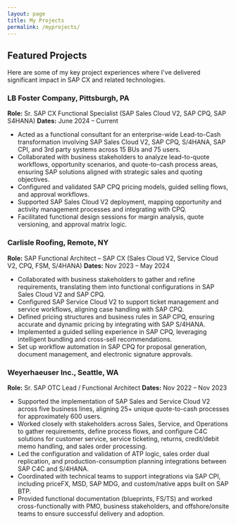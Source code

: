 ```yaml
---
layout: page
title: My Projects
permalink: /myprojects/
---
```


## Featured Projects

Here are some of my key project experiences where I've delivered significant impact in SAP CX and related technologies.

### LB Foster Company, Pittsburgh, PA
**Role:** Sr. SAP CX Functional Specialist (SAP Sales Cloud V2, SAP CPQ, SAP S4HANA)
**Dates:** June 2024 – Current
* Acted as a functional consultant for an enterprise-wide Lead-to-Cash transformation involving SAP Sales Cloud V2, SAP CPQ, S/4HANA, SAP CPI, and 3rd party systems across 15 BUs and 75 users.
* Collaborated with business stakeholders to analyze lead-to-quote workflows, opportunity scenarios, and quote-to-cash process areas, ensuring SAP solutions aligned with strategic sales and quoting objectives.
* Configured and validated SAP CPQ pricing models, guided selling flows, and approval workflows.
* Supported SAP Sales Cloud V2 deployment, mapping opportunity and activity management processes and integrating with CPQ.
* Facilitated functional design sessions for margin analysis, quote versioning, and approval matrix logic.

### Carlisle Roofing, Remote, NY
**Role:** SAP Functional Architect – SAP CX (Sales Cloud V2, Service Cloud V2, CPQ, FSM, S/4HANA)
**Dates:** Nov 2023 – May 2024
* Collaborated with business stakeholders to gather and refine requirements, translating them into functional configurations in SAP Sales Cloud V2 and SAP CPQ.
* Configured SAP Service Cloud V2 to support ticket management and service workflows, aligning case handling with SAP CPQ.
* Defined pricing structures and business rules in SAP CPQ, ensuring accurate and dynamic pricing by integrating with SAP S/4HANA.
* Implemented a guided selling experience in SAP CPQ, leveraging intelligent bundling and cross-sell recommendations.
* Set up workflow automation in SAP CPQ for proposal generation, document management, and electronic signature approvals.

### Weyerhaeuser Inc., Seattle, WA
**Role:** Sr. SAP OTC Lead / Functional Architect
**Dates:** Nov 2022 – Nov 2023
* Supported the implementation of SAP Sales and Service Cloud V2 across five business lines, aligning 25+ unique quote-to-cash processes for approximately 600 users.
* Worked closely with stakeholders across Sales, Service, and Operations to gather requirements, define process flows, and configure C4C solutions for customer service, service ticketing, returns, credit/debit memo handling, and sales order processing.
* Led the configuration and validation of ATP logic, sales order dual replication, and production-consumption planning integrations between SAP C4C and S/4HANA.
* Coordinated with technical teams to support integrations via SAP CPI, including priceFX, MSD, SAP MDG, and custom/native apps built on SAP BTP.
* Provided functional documentation (blueprints, FS/TS) and worked cross-functionally with PMO, business stakeholders, and offshore/onsite teams to ensure successful delivery and adoption.